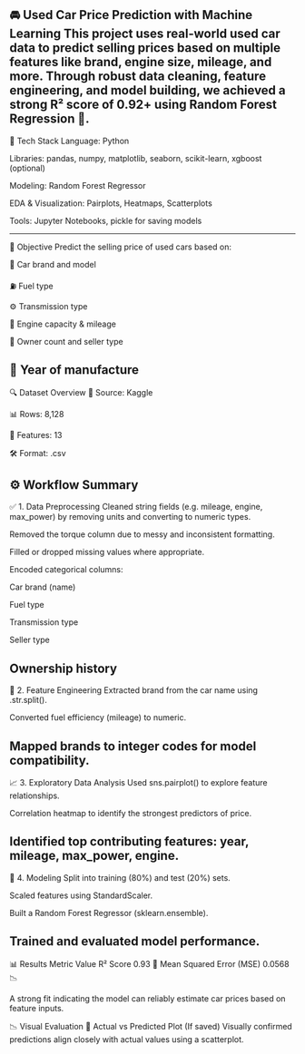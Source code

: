 🚘 Used Car Price Prediction with Machine Learning
This project uses real-world used car data to predict selling prices based on multiple features like brand, engine size, mileage, and more. Through robust data cleaning, feature engineering, and model building, we achieved a strong R² score of 0.92+ using Random Forest Regression 🌲.
-----------------------------------------------
🧰 Tech Stack
Language: Python

Libraries: pandas, numpy, matplotlib, seaborn, scikit-learn, xgboost (optional)

Modeling: Random Forest Regressor

EDA & Visualization: Pairplots, Heatmaps, Scatterplots

Tools: Jupyter Notebooks, pickle for saving models

------------------------------------------------
🧠 Objective
Predict the selling price of used cars based on:

🚙 Car brand and model

⛽ Fuel type

⚙️ Transmission type

🛞 Engine capacity & mileage

🧍 Owner count and seller type

📅 Year of manufacture
------------------------------------------------
🔍 Dataset Overview
📁 Source: Kaggle

📊 Rows: 8,128

🧾 Features: 13

🛠️ Format: .csv

⚙️ Workflow Summary
------------------------------------------------
✅ 1. Data Preprocessing
Cleaned string fields (e.g. mileage, engine, max_power) by removing units and converting to numeric types.

Removed the torque column due to messy and inconsistent formatting.

Filled or dropped missing values where appropriate.

Encoded categorical columns:

Car brand (name)

Fuel type

Transmission type

Seller type

Ownership history
------------------------------------------------
🧹 2. Feature Engineering
Extracted brand from the car name using .str.split().

Converted fuel efficiency (mileage) to numeric.

Mapped brands to integer codes for model compatibility.
------------------------------------------------
📈 3. Exploratory Data Analysis
Used sns.pairplot() to explore feature relationships.

Correlation heatmap to identify the strongest predictors of price.

Identified top contributing features: year, mileage, max_power, engine.
------------------------------------------------
🧪 4. Modeling
Split into training (80%) and test (20%) sets.

Scaled features using StandardScaler.

Built a Random Forest Regressor (sklearn.ensemble).

Trained and evaluated model performance.
------------------------------------------------
📊 Results
Metric	Value
R² Score	0.93 🚀
Mean Squared Error (MSE)	0.0568 📉

A strong fit indicating the model can reliably estimate car prices based on feature inputs.

📉 Visual Evaluation
📌 Actual vs Predicted Plot
(If saved)
Visually confirmed predictions align closely with actual values using a scatterplot.
